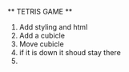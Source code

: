 ** TETRIS GAME **

1. Add styling and html
2. Add a cubicle
3. Move cubicle
4. if it is down it shoud stay there
5.
